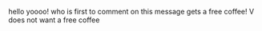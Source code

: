 hello yoooo! 
who is first to comment on this message gets a free coffee! 
V does not want a free coffee
